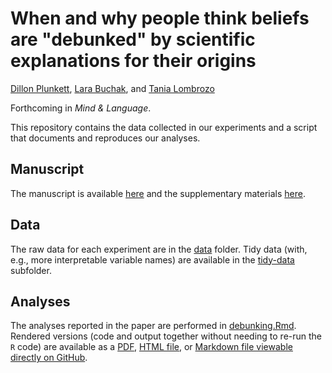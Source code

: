 # When and why people think beliefs are "debunked" by scientific explanations for their origins
[Dillon Plunkett](https://dillonplunkett.com), [Lara Buchak](https://larabuchak.net), and [Tania Lombrozo](https://cognition.princeton.edu)

Forthcoming in _Mind & Language_. 

This repository contains the data collected in our experiments and a script 
that documents and reproduces our analyses. 

## Manuscript
The manuscript is available 
[here](https://dillonplunkett.com/papers/debunking_manuscript.pdf) and the 
supplementary materials [here](https://dillonplunkett.com/papers/debunking_supplement.pdf).

## Data
The raw data for each experiment are in the [data](data) folder. Tidy data 
(with, e.g., more interpretable variable names) are available in the 
[tidy-data](data/tidy-data) subfolder. 

## Analyses
The analyses reported in the paper are performed in 
[debunking.Rmd](debunking.Rmd). Rendered versions (code and output together 
without needing to re-run the `R` code) are available as a 
[PDF](debunking.pdf), [HTML file](debunking.html), or 
[Markdown file viewable directly on GitHub](debunking.md). 
